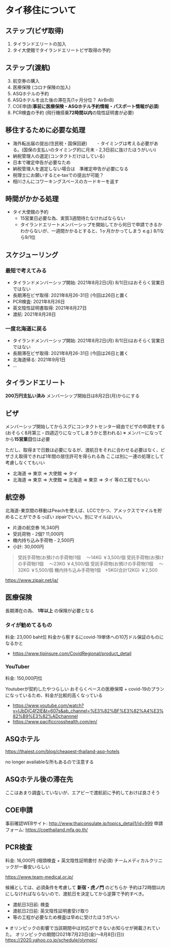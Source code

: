 # タイ移住について

## ステップ(ビザ取得)

1. タイランドエリートの加入
2. タイ大使館でタイランドエリートビザ取得の予約

## ステップ(渡航)

3. 航空券の購入
4. 医療保険 (コロナ保険の加入)
5. ASQホテルの予約
6. ASQホテルを出た後の滞在先(1ヶ月分位？ AirBnB)
8. COE申請(**事前に医療保険・ASQホテル予約情報・パスポート情報が必須**)
9. PCR検査の予約 (飛行機搭乗**72時間以内**の陰性証明書が必要)

## 移住するために必要な処理

- 海外転出届の提出(住民税・国保回避)
　　- タイミングは考える必要がある。(国保の支払いのタイミング的に月末 - 2,3日前に抜けたほうがいい)
- 納税管理人の選定(コンタクトだけはしている)
 - 日本で確定申告が必要なため
 - 納税管理人を選定しない場合は　準確定申告が必要になる 
 - 税理士にお願いするとe-taxでの提出が可能？
- 相川さんにコワーキングスペースのカードキーを返す

## 時間がかかる処理

- タイ大使館の予約
  - 15営業日必要な為、実質3週間待たなければならない
  - タイランドエリートメンバーシップを開始してから何日で申請できるかわからないが、一週間かかるとすると、1ヶ月かかってしまう e.g.) 8/1なら9/1位

## スケジューリング

### 最短で考えてみる

- タイランドメンバーシップ開始: 2021年8月2日(月) 8/1(日)はおそらく営業日ではない
- 長期滞在ビザ取得: 2021年8月26-31日 (今回は26日と置く
- PCR検査: 2021年8月26日
- 英文陰性証明書取得: 2021年8月27日
- 渡航: 2021年8月28日

### 一度北海道に戻る

- タイランドメンバーシップ開始: 2021年8月2日(月) 8/1(日)はおそらく営業日ではない
- 長期滞在ビザ取得: 2021年8月26-31日 (今回は26日と置く
- 北海道帰る: 2021年9月1日
- ...


## タイランドエリート

**200万円支払い済み**
メンバーシップ開始日は8月2日(月)からにする

## ビザ

メンバーシップ開始してからスグにコンタクトセンター経由でビザの申請をする (おそらく8月第三・四週辺りになってしまうかと思われる)
※ メンバーになってから**15営業日**位は必要

ただし、取得まで日数は必要になるが、渡航日をそれに合わせる必要はなく、ビザさえ取得できれば1年間の居住許可を得られる為
ここは別に一連の処理として考慮しなくてもいい

- 北海道 => 東京 => 大使館 => タイ
- 北海道 => 東京 => 大使館 => 北海道 => 東京 => タイ
等の工程でもいい

## 航空券

北海道-東京間の移動はPeachを使えば、LCCでかつ、アメックスでマイルを貯めることができるっぽい
zipairでいい。別にマイルはいい。

- 片道の航空券 16,340円
- 受託荷物 - 2個? 11,000円
- 機内持ち込み手荷物 - 2,500円
- 小計: 30,000円

> 受託手荷物(お預けの手荷物)1個 　～14KG ￥3,500/個
> 受託手荷物(お預けの手荷物)1個 　～23KG ￥4,500/個
> 受託手荷物(お預けの手荷物)1個 　～32KG ￥5,500/個
> 機内持ち込み手荷物1個　+5KG(合計12KG) ￥2,500

https://www.zipair.net/ja/

## 医療保険

長期滞在の為、 **1年以上** の保険が必要となる

### タイが勧めてるもの

料金: 23,000 baht位
料金から察するにcovid-19単体への10万ドル保証のものになるかと

- https://www.tipinsure.com/CovidRegional/product_detail

### YouTuber

料金: 150,000円位

Youtuberが契約したやつらしい
おそらくベースの医療保障 + covid-19のプランになっているため、料金が比較的高くなっている

- https://www.youtube.com/watch?v=IJbDjC4f2lE&t=607s&ab_channel=%E3%82%BF%E3%82%A4%E3%82%B9%E3%82%ADchannnel
- https://www.pacificcrosshealth.com/en/

## ASQホテル

https://thaiest.com/blog/cheapest-thailand-asq-hotels

no longer availableな所もあるので注意する

## ASQホテル後の滞在先

ここはあまり調査していないが、エアビーで渡航前に予約しておけば良さそう

## COE申請

事前確認WEBサイト: http://www.thaiconsulate.jp/topics_detail1/id=999
申請フォーム: https://coethailand.mfa.go.th/

## PCR検査

料金: 16,000円 (咽頭検査 + 英文陰性証明書付 が必須)
チームメディカルクリニックが一番安いらしい

https://www.team-medical.or.jp/

候補としては、必須条件を考慮して **新宿・虎ノ門** のどちらか
予約は72時間以内にしなければならないので、渡航日を決定してから逆算で予約すべき。

- 渡航日3日前: 検査
- 渡航日2日前: 英文陰性証明書受け取り
- 等の工程が必要なため検査は早めに受けたほうがいい

※ オリンピックの影響で当該期間中は対応ができないお知らせが掲載されていた。
オリンピックの期間(2021年7月23日(金)～8月8日(日)) https://2020.yahoo.co.jp/schedule/olympic/

